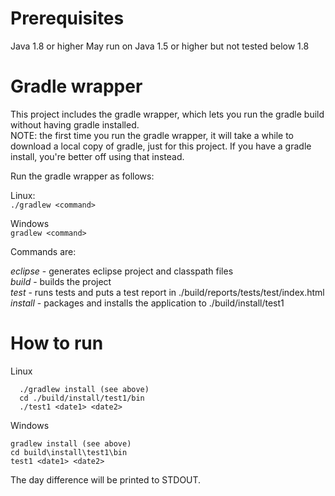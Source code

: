Prerequisites
=============

Java 1.8 or higher 
May run on Java 1.5 or higher but not tested below 1.8

Gradle wrapper
==============

This project includes the gradle wrapper, which lets you run the gradle build without having gradle installed.  
NOTE: the first time you run the gradle wrapper, it will take a while to download a local copy of gradle, just for this project.  If you have a gradle install, you're better off using that instead.

Run the gradle wrapper as follows:

Linux:  
`./gradlew <command>`

Windows  
`gradlew <command>`

 
Commands are:

*eclipse* - generates eclipse project and classpath files  
*build* - builds the project  
*test* - runs tests and puts a test report in ./build/reports/tests/test/index.html  
*install* - packages and installs the application to ./build/install/test1
  
How to run
==========

Linux  
```
  ./gradlew install (see above)  
  cd ./build/install/test1/bin   
  ./test1 <date1> <date2>
```

Windows  
```
gradlew install (see above)  
cd build\install\test1\bin  
test1 <date1> <date2>
```

The day difference will be printed to STDOUT.




 
